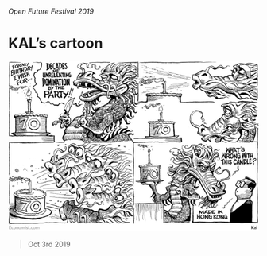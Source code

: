 ###### Open Future Festival 2019

# KAL’s cartoon 

![image](images/20191005_WWD000_0.jpg) 

> Oct 3rd 2019 

